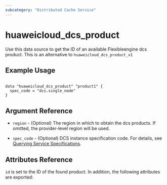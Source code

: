 ```yaml
---
subcategory: "Distributed Cache Service"
---
```


# huaweicloud\_dcs\_product

Use this data source to get the ID of an available Flexibleengine dcs product.
This is an alternative to `huaweicloud_dcs_product_v1`

## Example Usage

```hcl

data "huaweicloud_dcs_product" "product1" {
  spec_code = "dcs.single_node"
}
```

## Argument Reference

* `region` - (Optional) The region in which to obtain the dcs products. If omitted, the provider-level region will be used.

* `spec_code` - (Optional) DCS instance specification code. For details, see
[Querying Service Specifications](https://support.huaweicloud.com/en-us/api-dcs/dcs-api-0312040.html).


## Attributes Reference

`id` is set to the ID of the found product. In addition, the following attributes
are exported:


